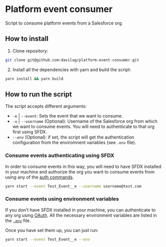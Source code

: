 # Platform event consumer
Script to consume platform events from a Salesforce org.

## How to install
1. Clone repository:
```sh
git clone git@github.com:davilag/platform-event-consumer.git
```
2. Install all the dependencies with yarn and build the script:
```sh
yarn install && yarn build
```

## How to run the script
The script accepts different arguments:

- `-e` | `--event`: Sets the event that we want to consume.
- `-u` | `--username` (Optional): Username of the Salesforce org from which we want to consume events. You will need to authenticate to that org first using SFDX.
- `--env` (Optional): if set, the script will get the authentication configuration from the enviromnent variables (see `.env` file).

### Consume events authenticating using SFDX
In order to consume events in this way, you will need to have SFDX installed in your machine and authorize the org you want to consume events from using any of the [auth commands](https://developer.salesforce.com/docs/atlas.en-us.sfdx_cli_reference.meta/sfdx_cli_reference/cli_reference_force_auth.htm).

```sh
yarn start --event Test_Event__e --username username@test.com
```

### Consume events using environment variables
If you don't have SFDX installed in your machine, you can authenticate to any org using [OAuth](https://help.salesforce.com/articleView?id=remoteaccess_oauth_username_password_flow.htm&type=5). All the necessary environment variables are listed in the [`.env`](https://github.com/davilag/platform-event-consumer/blob/master/.env) file.

Once you have set them up, you can just run:
```sh
yarn start --event Test_Event__e --env
```